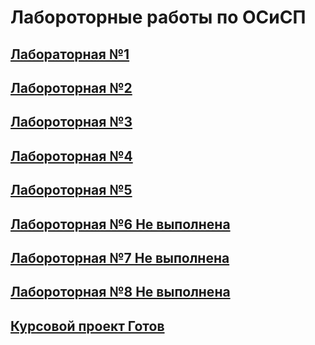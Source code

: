 # Лабороторные работы по ОСиСП
## [Лабораторная №1](https://github.com/DanikKul/OSaSP/tree/lab1)
## [Лабороторная №2](https://github.com/DanikKul/OSaSP/tree/lab2)
## [Лабороторная №3](https://github.com/DanikKul/OSaSP/tree/lab3)
## [Лабороторная №4](https://github.com/DanikKul/OSaSP/tree/lab4)
## [Лабороторная №5](https://github.com/DanikKul/OSaSP/tree/lab5)
## [Лабороторная №6 Не выполнена](https://github.com/DanikKul/OSaSP/tree/lab6)
## [Лабороторная №7 Не выполнена](https://github.com/DanikKul/OSaSP/tree/lab7)
## [Лабороторная №8 Не выполнена](https://github.com/DanikKul/OSaSP/tree/lab8)
## [Курсовой проект Готов](https://github.com/DanikKul/OSaSP/tree/project)
